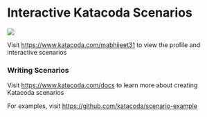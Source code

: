 # Interactive Katacoda Scenarios

[![](http://shields.katacoda.com/katacoda/mabhijeet31/count.svg)](https://www.katacoda.com/mabhijeet31 "Get your profile on Katacoda.com")

Visit https://www.katacoda.com/mabhijeet31 to view the profile and interactive scenarios

### Writing Scenarios
Visit https://www.katacoda.com/docs to learn more about creating Katacoda scenarios

For examples, visit https://github.com/katacoda/scenario-example
